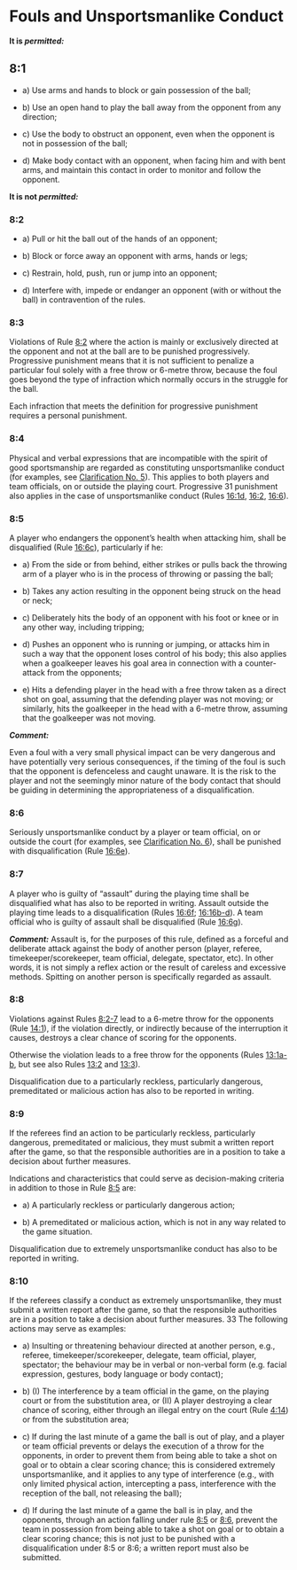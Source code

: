 # Fouls and Unsportsmanlike Conduct

**It is *permitted:***

## 8:1

- a) Use arms and hands to block or gain possession of the ball;

- b) Use an open hand to play the ball away from the opponent from
any direction;

- c) Use the body to obstruct an opponent, even when the opponent is
not in possession of the ball;

- d) Make body contact with an opponent, when facing him and with
bent arms, and maintain this contact in order to monitor and follow
the opponent.

**It is not *permitted:***

### 8:2

- a) Pull or hit the ball out of the hands of an opponent;

- b) Block or force away an opponent with arms, hands or legs;

- c) Restrain, hold, push, run or jump into an opponent;

- d) Interfere with, impede or endanger an opponent (with or without
the ball) in contravention of the rules.

### 8:3
Violations of Rule [8:2](#8:2) where the action is mainly or exclusively
directed at the opponent and not at the ball are to be punished
progressively. Progressive punishment means that it is not sufficient
to penalize a particular foul solely with a free throw or 6-metre throw,
because the foul goes beyond the type of infraction which normally
occurs in the struggle for the ball.

Each infraction that meets the definition for progressive punishment
requires a personal punishment.
  
### 8:4 
Physical and verbal expressions that are incompatible with the spirit of
good sportsmanship are regarded as constituting unsportsmanlike
conduct (for examples, see [Clarification No. 5](#5.-unsportsmanlike-conduct)). This applies to both
players and team officials, on or outside the playing court. Progressive
31
punishment also applies in the case of unsportsmanlike conduct
(Rules [16:1d](#16:1), [16:2](#16:2), [16:6](#16:6)).

### 8:5
A player who endangers the opponent’s health when attacking him,
shall be disqualified (Rule [16:6c](#16:6)), particularly if he:
- a) From the side or from behind, either strikes or pulls back the
throwing arm of a player who is in the process of throwing or
passing the ball;

- b) Takes any action resulting in the opponent being struck on the
head or neck;

- c) Deliberately hits the body of an opponent with his foot or knee or
in any other way, including tripping;

- d) Pushes an opponent who is running or jumping, or attacks him in
such a way that the opponent loses control of his body; this also
applies when a goalkeeper leaves his goal area in connection with
a counter-attack from the opponents;

- e) Hits a defending player in the head with a free throw taken as a
direct shot on goal, assuming that the defending player was not
moving; or similarly, hits the goalkeeper in the head with a 6-metre
throw, assuming that the goalkeeper was not moving.


***Comment:***

Even a foul with a very small physical impact can be very dangerous and
have potentially very serious consequences, if the timing of the foul is such
that the opponent is defenceless and caught unaware. It is the risk to the
player and not the seemingly minor nature of the body contact that should
be guiding in determining the appropriateness of a disqualification.

### 8:6
Seriously unsportsmanlike conduct by a player or team official, on or
outside the court (for examples, see [Clarification No. 6](#6.-seriously-unsportsmanlike-conduct)), shall be
punished with disqualification (Rule [16:6e](#16:6)).

### 8:7
A player who is guilty of “assault” during the playing time shall be
disqualified what has also to be reported in writing. Assault outside 
the playing time leads to a disqualification (Rules [16:6f](#16:6); [16:16b-d](#16:16)). A
team official who is guilty of assault shall be disqualified (Rule [16:6g](#16:6)).

***Comment:***
Assault is, for the purposes of this rule, defined as a forceful and deliberate
attack against the body of another person (player, referee,
timekeeper/scorekeeper, team official, delegate, spectator, etc). In other
words, it is not simply a reflex action or the result of careless and excessive
methods. Spitting on another person is specifically regarded as assault.

### 8:8
Violations against Rules [8:2-7](#8:2) lead to a 6-metre throw for the
opponents (Rule [14:1](#14:1)), if the violation directly, or indirectly because of
the interruption it causes, destroys a clear chance of scoring for the
opponents.

Otherwise the violation leads to a free throw for the opponents (Rules [13:1a-b](#13:1), but see also Rules [13:2](#13:2) and [13:3](#13:3)).

Disqualification due to a particularly reckless, particularly dangerous,
premeditated or malicious action has also to be reported in writing.

### 8:9
If the referees find an action to be particularly reckless, particularly
dangerous, premeditated or malicious, they must submit a written
report after the game, so that the responsible authorities are in a
position to take a decision about further measures.

Indications and characteristics that could serve as decision-making criteria in addition to those in Rule [8:5](#8:5) are:
- a) A particularly reckless or particularly dangerous action;

- b) A premeditated or malicious action, which is not in any way related
to the game situation.

Disqualification due to extremely unsportsmanlike conduct has also to
be reported in writing.

### 8:10
If the referees classify a conduct as extremely unsportsmanlike, they
must submit a written report after the game, so that the responsible
authorities are in a position to take a decision about further measures.
33
The following actions may serve as examples:
- a) Insulting or threatening behaviour directed at another person, e.g., referee, timekeeper/scorekeeper, delegate, team official, player, spectator; the behaviour may be in verbal or non-verbal form (e.g. facial expression, gestures, body language or body contact);

- b) (I) The interference by a team official in the game, on the playing court or from the substitution area, or (II) A player destroying a clear chance of scoring, either through an illegal entry on the court (Rule [4:14](#4:14)) or from the substitution area;

- c) If during the last minute of a game the ball is out of play, and a player or team official prevents or delays the execution of a throw for the opponents, in order to prevent them from being able to take a shot on goal or to obtain a clear scoring chance; this is considered extremely unsportsmanlike, and it applies to any type of interference
(e.g., with only limited physical action, intercepting a pass,
interference with the reception of the ball, not releasing the ball);

- d) If during the last minute of a game the ball is in play, and the
opponents, through an action falling under rule [8:5](#8:5) or [8:6](#8:6), prevent the
team in possession from being able to take a shot on goal or to obtain
a clear scoring chance; this is not just to be punished with a
disqualification under 8:5 or 8:6; a written report must also be
submitted.